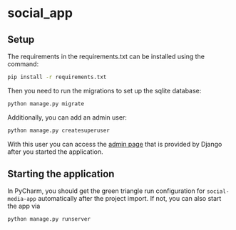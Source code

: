 # social_app

## Setup

The requirements in the requirements.txt can be installed using the command:
```bash
pip install -r requirements.txt
```

Then you need to run the migrations to set up the sqlite database:
```bash
python manage.py migrate
```

Additionally, you can add an admin user:
```bash
python manage.py createsuperuser
```
With this user you can access the [admin page](http://localhost:8000/admin) that is provided by Django after you started the application.


## Starting the application

In PyCharm, you should get the green triangle run configuration for `social-media-app` automatically after the project import.
If not, you can also start the app via

```bash
python manage.py runserver
```

